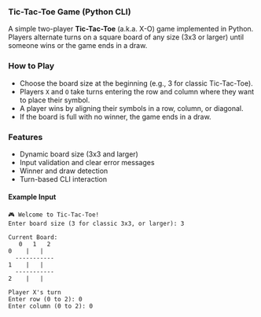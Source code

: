 ### Tic-Tac-Toe Game (Python CLI)

A simple two-player **Tic-Tac-Toe** (a.k.a. X-O) game implemented in Python.  
Players alternate turns on a square board of any size (3x3 or larger) until someone wins or the game ends in a draw.

### How to Play

- Choose the board size at the beginning (e.g., 3 for classic Tic-Tac-Toe).
- Players `X` and `O` take turns entering the row and column where they want to place their symbol.
- A player wins by aligning their symbols in a row, column, or diagonal.
- If the board is full with no winner, the game ends in a draw.

### Features

- Dynamic board size (3x3 and larger)
- Input validation and clear error messages
- Winner and draw detection
- Turn-based CLI interaction

#### Example Input

```text
🎮 Welcome to Tic-Tac-Toe!
Enter board size (3 for classic 3x3, or larger): 3

Current Board:
   0   1   2
0    |   |  
  -----------
1    |   |  
  -----------
2    |   |  

Player X's turn
Enter row (0 to 2): 0
Enter column (0 to 2): 0

